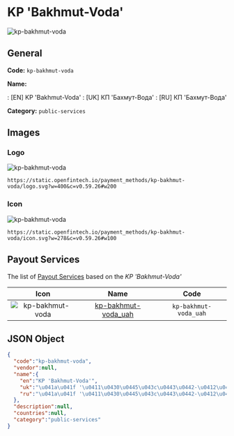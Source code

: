 
# KP 'Bakhmut-Voda' 
![kp-bakhmut-voda](https://static.openfintech.io/payment_methods/kp-bakhmut-voda/logo.svg?w=400&c=v0.59.26#w200)  

## General 
**Code:** `kp-bakhmut-voda` 
 
**Name:** 
 
:	[EN] KP 'Bakhmut-Voda' 
:	[UK] КП 'Бахмут-Вода' 
:	[RU] КП 'Бахмут-Вода' 
 
**Category:** `public-services` 
 

## Images 

### Logo 
![kp-bakhmut-voda](https://static.openfintech.io/payment_methods/kp-bakhmut-voda/logo.svg?w=400&c=v0.59.26#w200)  

```
https://static.openfintech.io/payment_methods/kp-bakhmut-voda/logo.svg?w=400&c=v0.59.26#w200
```  

### Icon 
![kp-bakhmut-voda](https://static.openfintech.io/payment_methods/kp-bakhmut-voda/icon.svg?w=278&c=v0.59.26#w100)  

```
https://static.openfintech.io/payment_methods/kp-bakhmut-voda/icon.svg?w=278&c=v0.59.26#w100
```  

## Payout Services 
 
The list of [Payout Services](/payout-services/) based on the _KP 'Bakhmut-Voda'_ 

|Icon|Name|Code| 
|:---:|:---:|:---:| 
|![kp-bakhmut-voda](https://static.openfintech.io/payout_methods/kp-bakhmut-voda/icon.svg?w=278&c=v0.59.26#w40) |[kp-bakhmut-voda_uah](/payout-services/kp-bakhmut-voda_uah/)|`kp-bakhmut-voda_uah`| 
 

## JSON Object 

```json
{
  "code":"kp-bakhmut-voda",
  "vendor":null,
  "name":{
    "en":"KP 'Bakhmut-Voda'",
    "uk":"\u041a\u041f '\u0411\u0430\u0445\u043c\u0443\u0442-\u0412\u043e\u0434\u0430'",
    "ru":"\u041a\u041f '\u0411\u0430\u0445\u043c\u0443\u0442-\u0412\u043e\u0434\u0430'"
  },
  "description":null,
  "countries":null,
  "category":"public-services"
}
```  
